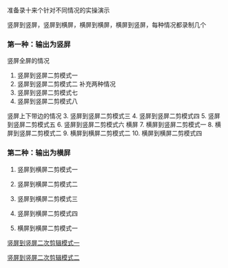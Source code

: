 
准备录十来个针对不同情况的实操演示

竖屏到竖屏，竖屏到横屏，横屏到横屏，横屏到竖屏，每种情况都录制几个

### 第一种：输出为竖屏

竖屏全屏的情况
1. 竖屏到竖屏二剪模式一 
2. 竖屏到竖屏二剪模式二 
补充两种情况
11. 竖屏到竖屏二剪模式七
12. 竖屏到竖屏二剪模式八

竖屏上下带边的情况
3. 竖屏到竖屏二剪模式三 
4. 竖屏到竖屏二剪模式四 
5. 竖屏到竖屏二剪模式五 
6. 竖屏到竖屏二剪模式六 
横屏
7. 横屏到竖屏二剪模式一
8. 横屏到竖屏二剪模式二
9. 横屏到横屏二剪模式二
10. 横屏到横屏二剪模式四

### 第二种：输出为横屏
1. 竖屏到横屏二剪模式一 
2. 竖屏到横屏二剪模式二 
3. 竖屏到横屏二剪模式三 
4. 竖屏到横屏二剪模式四

5. 横屏到横屏二剪模式一




[竖屏到竖屏二次剪辑模式一](https://www.bilibili.com/video/BV1HC4y1t7NH/)

[竖屏到竖屏二次剪辑模式二](https://www.bilibili.com/video/BV14a4y177Np/)
